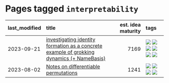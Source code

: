 # Pages tagged `interpretability`

|last_modified|title|est. idea maturity|tags
|:---|:---|---:|:---|
|2023-09-21|[investigating identity formation as a concrete example of grokking dynamics (+ NameBasis)](../identity_grokking_dynamics.md)|7169|[![](https://img.shields.io/badge/tag-alignment-8fb3d)](../tags/alignment.md) [![](https://img.shields.io/badge/tag-experimental-9c3a4a)](../tags/experimental.md) [![](https://img.shields.io/badge/tag-interpretability-8a140)](../tags/interpretability.md) [![](https://img.shields.io/badge/tag-publication-35d420)](../tags/publication.md) [![](https://img.shields.io/badge/tag-safety-83cbca)](../tags/safety.md) [![](https://img.shields.io/badge/tag-wip-b7fb0)](../tags/wip.md)|
|2023-08-02|[Notes on differentiable permutations](../differentiable_permutations.md)|1241|[![](https://img.shields.io/badge/tag-differentiable_permutation-ac8815)](../tags/differentiable_permutation.md) [![](https://img.shields.io/badge/tag-experimental-9c3a4a)](../tags/experimental.md) [![](https://img.shields.io/badge/tag-interpretability-8a140)](../tags/interpretability.md) [![](https://img.shields.io/badge/tag-regularization-161a53)](../tags/regularization.md)|